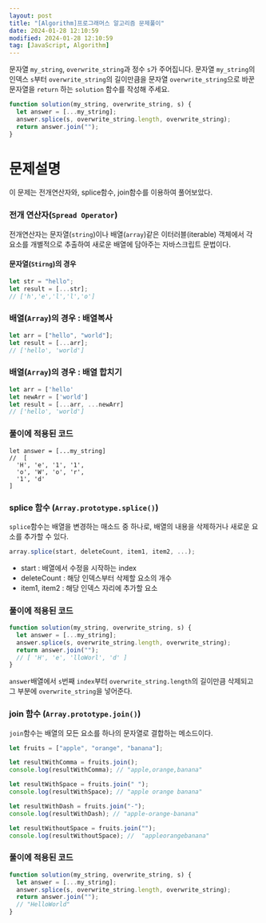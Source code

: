 ```yaml
---
layout: post
title: "[Algorithm]프로그래머스 알고리즘 문제풀이"
date: 2024-01-28 12:10:59
modified: 2024-01-28 12:10:59
tag: [JavaScript, Algorithm]
---
```


문자열 `my_string`, `overwrite_string`과 정수 `s`가 주어집니다. 문자열 `my_string`의 인덱스 `s`부터 `overwrite_string`의 길이만큼을 문자열 `overwrite_string`으로 바꾼 문자열을 `return` 하는 `solution` 함수를 작성해 주세요.

```javascript
function solution(my_string, overwrite_string, s) {
  let answer = [...my_string];
  answer.splice(s, overwrite_string.length, overwrite_string);
  return answer.join("");
}
```

# 문제설명

이 문제는 전개연산자와, splice함수, join함수를 이용하여 풀어보았다.

### 전개 연산자(`Spread Operator`)

전개연산자는 문자열(`string`)이나 배열(`array`)같은 이터러블(iterable) 객체에서 각 요소를 개별적으로 추출하여 새로운 배열에 담아주는 자바스크립트 문법이다.

#### 문자열(`Stirng`)의 경우

```javascript
let str = "hello";
let result = [...str];
// ['h','e','l','l','o']
```

### 배열(`Array`)의 경우 : 배열복사

```javascript
let arr = ["hello", "world"];
let result = [...arr];
// ['hello', 'world']
```

### 배열(`Array`)의 경우 : 배열 합치기

```javascript
let arr = ['hello'
let newArr = ['world']
let result = [...arr, ...newArr]
// ['hello', 'world']
```

### 풀이에 적용된 코드

```javasciprt
let answer = [...my_string]
//  [
  'H', 'e', '1', '1',
  'o', 'W', 'o', 'r',
  '1', 'd'
]
```

### splice 함수 (`Array.prototype.splice()`)

`splice`함수는 배열을 변경하는 매소드 중 하나로, 배열의 내용을 삭제하거나 새로운 요소를 추가할 수 있다.

```javascript
array.splice(start, deleteCount, item1, item2, ...);
```

- start : 배열에서 수정을 시작하는 index
- deleteCount : 해당 인덱스부터 삭제할 요소의 개수
- item1, item2 : 해당 인덱스 자리에 추가할 요소

### 풀이에 적용된 코드

```javascript
function solution(my_string, overwrite_string, s) {
  let answer = [...my_string];
  answer.splice(s, overwrite_string.length, overwrite_string);
  return answer.join("");
  // [ 'H', 'e', 'lloWorl', 'd' ]
}
```

`answer`배열에서 `s`번째 `index`부터 `overwrite_string.length`의 길이만큼 삭제되고
그 부분에 `overwrite_string`을 넣어준다.

### join 함수 (`Array.prototype.join()`)

`join`함수는 배열의 모든 요소를 하나의 문자열로 결합하는 메소드이다.

```javascript
let fruits = ["apple", "orange", "banana"];

let resultWithComma = fruits.join();
console.log(resultWithComma); // "apple,orange,banana"

let resultWithSpace = fruits.join(" ");
console.log(resultWithSpace); // "apple orange banana"

let resultWithDash = fruits.join("-");
console.log(resultWithDash); // "apple-orange-banana"

let resultWithoutSpace = fruits.join("");
console.log(resultWithoutSpace); //  "appleorangebanana"
```

### 풀이에 적용된 코드

```javascript
function solution(my_string, overwrite_string, s) {
  let answer = [...my_string];
  answer.splice(s, overwrite_string.length, overwrite_string);
  return answer.join("");
  // "HelloWorld"
}
```
